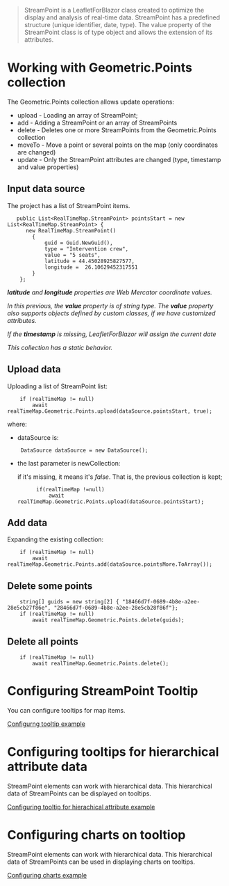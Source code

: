 
> StreamPoint is a LeafletForBlazor class created to optimize the display and analysis of real-time data. StreamPoint has a predefined structure (unique identifier, date, type). The value property of the StreamPoint class is of type object and allows the extension of its attributes.

# Working with Geometric.Points collection

The Geometric.Points collection allows update operations:
- upload - Loading an array of StreamPoint;
- add - Adding a StreamPoint or an array of StreamPoints
- delete - Deletes one or more StreamPoints from the Geometric.Points collection
- moveTo - Move a point or several points on the map (only coordinates are changed)
- update - Only the StreamPoint attributes are changed (type, timestamp and value properties)

## Input data source

The project has a list of StreamPoint items.

       public List<RealTimeMap.StreamPoint> pointsStart = new List<RealTimeMap.StreamPoint> {
          new RealTimeMap.StreamPoint()
            {
                guid = Guid.NewGuid(),
                type = "Intervention crew",
                value = "5 seats",
                latitude = 44.45028925827577,
                longitude =  26.10629452317551
            }
        };


_**latitude** and **longitude** properties are Web Mercator coordinate values._

_In this previous, the **value** property is of string type. The **value** property also supports objects defined by custom classes, if we have customized attributes._

_If the **timestamp** is missing, LeafletForBlazor will assign the current date_

_This collection has a static behavior._

## Upload data

Uploading a list of StreamPoint list:

        if (realTimeMap != null)
            await realTimeMap.Geometric.Points.upload(dataSource.pointsStart, true);


where:

- dataSource is:

       DataSource dataSource = new DataSource();

- the last parameter is newCollection:
  
  if it's missing, it means it's _false_. That is, the previous collection is kept;

            if(realTimeMap !=null)
                await realTimeMap.Geometric.Points.upload(dataSource.pointsStart);

## Add data

Expanding the existing collection:

        if (realTimeMap != null)
            await realTimeMap.Geometric.Points.add(dataSource.pointsMore.ToArray());

## Delete some points


        string[] guids = new string[2] { "18466d7f-0689-4b8e-a2ee-28e5cb27f86e", "28466d7f-0689-4b8e-a2ee-28e5cb28f86f"};
        if (realTimeMap != null)
            await realTimeMap.Geometric.Points.delete(guids);
    
## Delete all points


        if (realTimeMap != null)
            await realTimeMap.Geometric.Points.delete();


# Configuring StreamPoint Tooltip

You can configure tooltips for map items.

[Configurng tooltip example](https://github.com/ichim/LeafletForBlazor-NuGet/tree/main/Working%20with%20StreamPoint/Tooltip)

# Configuring tooltips for hierarchical attribute data

StreamPoint elements can work with hierarchical data. This hierarchical data of StreamPoints can be displayed on tooltips.

[Configuring tooltip for hierachical attribute example](https://github.com/ichim/LeafletForBlazor-NuGet/tree/main/Working%20with%20StreamPoint/Tooltip/RTM%20tooltip%20hierarchical%20attr)

# Configuring charts on tooltiop

StreamPoint elements can work with hierarchical data. This hierarchical data of StreamPoints can be used in displaying charts on tooltips.

[Configuring charts example](https://github.com/ichim/LeafletForBlazor-NuGet/tree/main/Working%20with%20StreamPoint/Tooltip/tooltip%20chart)

   

